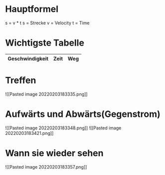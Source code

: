 # Hauptformel
s = v * t
s = Strecke
v = Velocity
t = Time

# Wichtigste Tabelle 
|Geschwindigkeit|Zeit|Weg|
|---|---|---|

# Treffen
![[Pasted image 20220203183335.png]]
# Aufwärts und Abwärts(Gegenstrom)
![[Pasted image 20220203183348.png]]
![[Pasted image 20220203183421.png]]
# Wann sie wieder sehen
![[Pasted image 20220203183357.png]]

